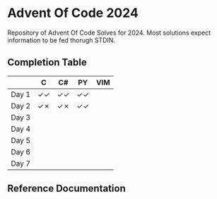 # Advent Of Code 2024

Repository of Advent Of Code Solves for 2024. Most solutions expect information to be fed thorugh STDIN.  


## Completion Table

|         | C  | C# | PY | VIM |
|---------|----|----|----|-----|
| Day 1   | ✓✓ | ✓✓ | ✓✓ |     |
| Day 2   | ✓✗ | ✓✗ | ✓✓ |     |
| Day 3   |    |    |    |     |
| Day 4   |    |    |    |     |
| Day 5   |    |    |    |     |
| Day 6   |    |    |    |     |
| Day 7   |    |    |    |     |


## Reference Documentation



